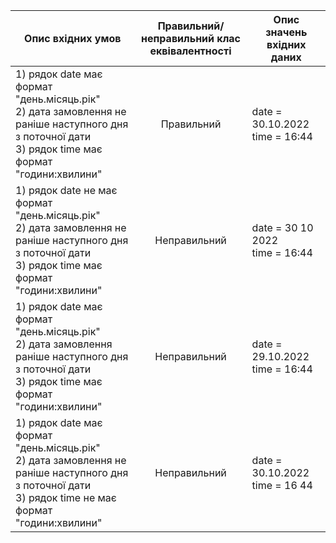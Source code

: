 |Опис вхідних умов|Правильний/неправильний клас еквівалентності|Опис значень вхідних даних|
|-|:-:|-|
|1) рядок date має формат "день.місяць.рік"<br>2) дата замовлення не раніше наступного дня з поточної дати<br>3) рядок time має формат "години:хвилини"|Правильний|date = 30.10.2022<br>time = 16:44|
|1) рядок date не має формат "день.місяць.рік"<br>2) дата замовлення не раніше наступного дня з поточної дати<br>3) рядок time має формат "години:хвилини"|Неправильний|date = 30 10 2022<br>time = 16:44|
|1) рядок date має формат "день.місяць.рік"<br>2) дата замовлення раніше наступного дня з поточної дати<br>3) рядок time має формат "години:хвилини"|Неправильний|date = 29.10.2022<br>time = 16:44|
|1) рядок date має формат "день.місяць.рік"<br>2) дата замовлення не раніше наступного дня з поточної дати<br>3) рядок time не має формат "години:хвилини"|Неправильний|date = 30.10.2022<br>time = 16 44|
